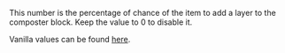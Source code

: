 This number is the percentage of chance of the item to add a layer to the composter block.
Keep the value to 0 to disable it.

Vanilla values can be found [here](https://minecraft.fandom.com/wiki/Composter#Composting).